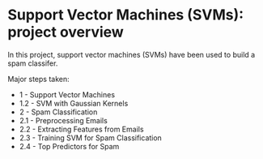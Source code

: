 # Support Vector Machines (SVMs): project overview

In this project, support vector machines (SVMs) have been used to build a spam classifer.

Major steps taken:

- 1 - Support Vector Machines
- 1.2 - SVM with Gaussian Kernels
- 2 - Spam Classification
- 2.1 - Preprocessing Emails
- 2.2 - Extracting Features from Emails
- 2.3 - Training SVM for Spam Classification
- 2.4 - Top Predictors for Spam
